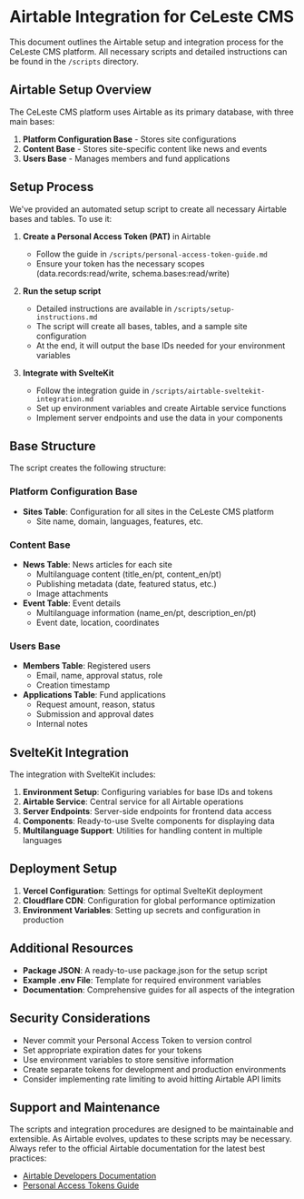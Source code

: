 # Airtable Integration for CeLeste CMS

This document outlines the Airtable setup and integration process for the CeLeste CMS platform. All necessary scripts and detailed instructions can be found in the `/scripts` directory.

## Airtable Setup Overview

The CeLeste CMS platform uses Airtable as its primary database, with three main bases:

1. **Platform Configuration Base** - Stores site configurations
2. **Content Base** - Stores site-specific content like news and events
3. **Users Base** - Manages members and fund applications

## Setup Process

We've provided an automated setup script to create all necessary Airtable bases and tables. To use it:

1. **Create a Personal Access Token (PAT)** in Airtable
   - Follow the guide in `/scripts/personal-access-token-guide.md`
   - Ensure your token has the necessary scopes (data.records:read/write, schema.bases:read/write)

2. **Run the setup script**
   - Detailed instructions are available in `/scripts/setup-instructions.md`
   - The script will create all bases, tables, and a sample site configuration
   - At the end, it will output the base IDs needed for your environment variables

3. **Integrate with SvelteKit**
   - Follow the integration guide in `/scripts/airtable-sveltekit-integration.md`
   - Set up environment variables and create Airtable service functions
   - Implement server endpoints and use the data in your components

## Base Structure

The script creates the following structure:

### Platform Configuration Base
- **Sites Table**: Configuration for all sites in the CeLeste CMS platform
  - Site name, domain, languages, features, etc.

### Content Base
- **News Table**: News articles for each site
  - Multilanguage content (title_en/pt, content_en/pt)
  - Publishing metadata (date, featured status, etc.)
  - Image attachments
- **Event Table**: Event details
  - Multilanguage information (name_en/pt, description_en/pt)
  - Event date, location, coordinates

### Users Base
- **Members Table**: Registered users
  - Email, name, approval status, role
  - Creation timestamp
- **Applications Table**: Fund applications
  - Request amount, reason, status
  - Submission and approval dates
  - Internal notes

## SvelteKit Integration

The integration with SvelteKit includes:

1. **Environment Setup**: Configuring variables for base IDs and tokens
2. **Airtable Service**: Central service for all Airtable operations
3. **Server Endpoints**: Server-side endpoints for frontend data access
4. **Components**: Ready-to-use Svelte components for displaying data
5. **Multilanguage Support**: Utilities for handling content in multiple languages

## Deployment Setup

1. **Vercel Configuration**: Settings for optimal SvelteKit deployment
2. **Cloudflare CDN**: Configuration for global performance optimization
3. **Environment Variables**: Setting up secrets and configuration in production

## Additional Resources

- **Package JSON**: A ready-to-use package.json for the setup script
- **Example .env File**: Template for required environment variables
- **Documentation**: Comprehensive guides for all aspects of the integration

## Security Considerations

- Never commit your Personal Access Token to version control
- Set appropriate expiration dates for your tokens
- Use environment variables to store sensitive information
- Create separate tokens for development and production environments
- Consider implementing rate limiting to avoid hitting Airtable API limits

## Support and Maintenance

The scripts and integration procedures are designed to be maintainable and extensible. As Airtable evolves, updates to these scripts may be necessary. Always refer to the official Airtable documentation for the latest best practices:

- [Airtable Developers Documentation](https://airtable.com/developers/web)
- [Personal Access Tokens Guide](https://airtable.com/developers/web/guides/personal-access-tokens)
